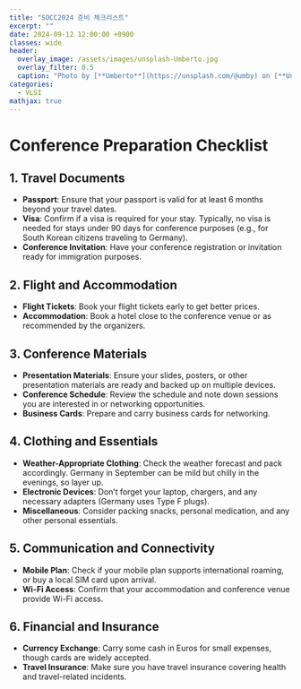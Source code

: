 ```yaml
---
title: "SOCC2024 준비 체크리스트"
excerpt: ""
date: 2024-09-12 12:00:00 +0900
classes: wide
header:
  overlay_image: /assets/images/unsplash-Umberto.jpg
  overlay_filter: 0.5
  caption: "Photo by [**Umberto**](https://unsplash.com/@umby) on [**Unsplash**](https://unsplash.com/)"
categories:
  - VLSI
mathjax: true
---
```


# Conference Preparation Checklist

## 1. Travel Documents
- **Passport**: Ensure that your passport is valid for at least 6 months beyond your travel dates.
- **Visa**: Confirm if a visa is required for your stay. Typically, no visa is needed for stays under 90 days for conference purposes (e.g., for South Korean citizens traveling to Germany).
- **Conference Invitation**: Have your conference registration or invitation ready for immigration purposes.

## 2. Flight and Accommodation
- **Flight Tickets**: Book your flight tickets early to get better prices.
- **Accommodation**: Book a hotel close to the conference venue or as recommended by the organizers.

## 3. Conference Materials
- **Presentation Materials**: Ensure your slides, posters, or other presentation materials are ready and backed up on multiple devices.
- **Conference Schedule**: Review the schedule and note down sessions you are interested in or networking opportunities.
- **Business Cards**: Prepare and carry business cards for networking.

## 4. Clothing and Essentials
- **Weather-Appropriate Clothing**: Check the weather forecast and pack accordingly. Germany in September can be mild but chilly in the evenings, so layer up.
- **Electronic Devices**: Don’t forget your laptop, chargers, and any necessary adapters (Germany uses Type F plugs).
- **Miscellaneous**: Consider packing snacks, personal medication, and any other personal essentials.

## 5. Communication and Connectivity
- **Mobile Plan**: Check if your mobile plan supports international roaming, or buy a local SIM card upon arrival.
- **Wi-Fi Access**: Confirm that your accommodation and conference venue provide Wi-Fi access.

## 6. Financial and Insurance
- **Currency Exchange**: Carry some cash in Euros for small expenses, though cards are widely accepted.
- **Travel Insurance**: Make sure you have travel insurance covering health and travel-related incidents.

